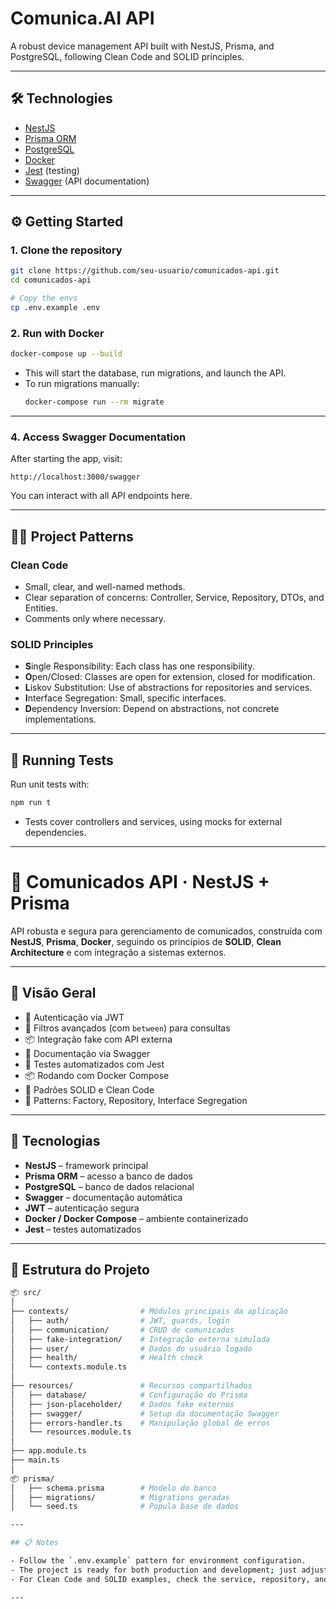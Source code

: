 # Comunica.AI API

A robust device management API built with NestJS, Prisma, and PostgreSQL, following Clean Code and SOLID principles.

---

## 🛠️ Technologies

- [NestJS](https://nestjs.com/)
- [Prisma ORM](https://www.prisma.io/)
- [PostgreSQL](https://www.postgresql.org/)
- [Docker](https://www.docker.com/)
- [Jest](https://jestjs.io/) (testing)
- [Swagger](https://swagger.io/) (API documentation)

---

## ⚙️ Getting Started

### 1. Clone the repository

```bash
git clone https://github.com/seu-usuario/comunicados-api.git
cd comunicados-api

# Copy the envs
cp .env.example .env
```
### 2. Run with Docker

```bash
docker-compose up --build
```

- This will start the database, run migrations, and launch the API.
- To run migrations manually:
  ```bash
  docker-compose run --rm migrate
  ```

---

### 4. Access Swagger Documentation

After starting the app, visit:

```
http://localhost:3000/swagger
```

You can interact with all API endpoints here.

---

## 🧑‍💻 Project Patterns

### Clean Code

- Small, clear, and well-named methods.
- Clear separation of concerns: Controller, Service, Repository, DTOs, and Entities.
- Comments only where necessary.

### SOLID Principles

- **S**ingle Responsibility: Each class has one responsibility.
- **O**pen/Closed: Classes are open for extension, closed for modification.
- **L**iskov Substitution: Use of abstractions for repositories and services.
- **I**nterface Segregation: Small, specific interfaces.
- **D**ependency Inversion: Depend on abstractions, not concrete implementations.

---

## 🧪 Running Tests

Run unit tests with:

```bash
npm run t
```

- Tests cover controllers and services, using mocks for external dependencies.

---

# 📢 Comunicados API · NestJS + Prisma

API robusta e segura para gerenciamento de comunicados, construída com **NestJS**, **Prisma**, **Docker**, seguindo os princípios de **SOLID**, **Clean Architecture** e com integração a sistemas externos.

---

## 🧱 Visão Geral

- 🔐 Autenticação via JWT
- 🎯 Filtros avançados (com `between`) para consultas
- 📦 Integração fake com API externa
- 📑 Documentação via Swagger
- 🧪 Testes automatizados com Jest
- 📦 Rodando com Docker Compose
- 🧼 Padrões SOLID e Clean Code
- 🧰 Patterns: Factory, Repository, Interface Segregation

---

## 🚀 Tecnologias

- **NestJS** – framework principal
- **Prisma ORM** – acesso a banco de dados
- **PostgreSQL** – banco de dados relacional
- **Swagger** – documentação automática
- **JWT** – autenticação segura
- **Docker / Docker Compose** – ambiente containerizado
- **Jest** – testes automatizados

---

## 🧭 Estrutura do Projeto

```bash
📦 src/
│
├── contexts/                # Módulos principais da aplicação
│   ├── auth/                # JWT, guards, login
│   ├── communication/       # CRUD de comunicados
│   ├── fake-integration/    # Integração externa simulada
│   ├── user/                # Dados do usuário logado
│   ├── health/              # Health check
│   └── contexts.module.ts
│
├── resources/               # Recursos compartilhados
│   ├── database/            # Configuração do Prisma
│   ├── json-placeholder/    # Dados fake externos
│   ├── swagger/             # Setup da documentação Swagger
│   ├── errors-handler.ts    # Manipulação global de erros
│   └── resources.module.ts
│
├── app.module.ts
├── main.ts
│
📦 prisma/
│   ├── schema.prisma        # Modelo do banco
│   ├── migrations/          # Migrations geradas
│   └── seed.ts              # Popula base de dados

---

## 📋 Notes

- Follow the `.env.example` pattern for environment configuration.
- The project is ready for both production and development; just adjust `DATABASE_URL` as needed.
- For Clean Code and SOLID examples, check the service, repository, and controller files.

---
